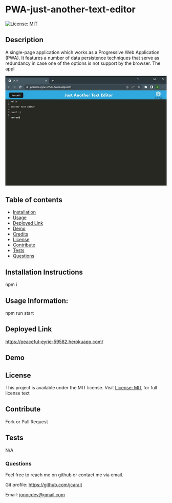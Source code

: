 # PWA-just-another-text-editor
  [![License: MIT](https://img.shields.io/badge/License-MIT-yellow.svg)](https://opensource.org/licenses/MIT)

## Description

A single-page application which works as a Progressive Web Application (PWA). It features a number of data persistence techniques that serve as redundancy in case one of the options is not support by the browser. The appl

![A screenshot of a text editor with some text](/01-ss.JPG)


## Table of contents

- [Installation](#installation)
- [Usage](#usage)
- [Deployed Link](#Deployed)
- [Demo](#Demo)
- [Credits](#credits)
- [License](#license)
- [Contribute](#Contribute)
- [Tests](#Tests)
- [Questions](#Questions)

## Installation Instructions

npm i

## Usage Information:

npm run start

## Deployed Link

https://peaceful-eyrie-59582.herokuapp.com/

## Demo


## License

This project is available under the MIT license. Visit [License: MIT](https://opensource.org/licenses/MIT) for full license text

## Contribute

Fork or Pull Request

## Tests

N/A

### Questions

Feel free to reach me on github or contact me via email.

Git profile: https://github.com/jcarait

Email: jonocdev@gmail.com